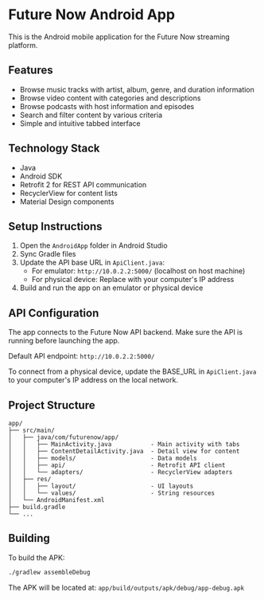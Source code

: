 # Future Now Android App

This is the Android mobile application for the Future Now streaming platform.

## Features

- Browse music tracks with artist, album, genre, and duration information
- Browse video content with categories and descriptions
- Browse podcasts with host information and episodes
- Search and filter content by various criteria
- Simple and intuitive tabbed interface

## Technology Stack

- Java
- Android SDK
- Retrofit 2 for REST API communication
- RecyclerView for content lists
- Material Design components

## Setup Instructions

1. Open the `AndroidApp` folder in Android Studio
2. Sync Gradle files
3. Update the API base URL in `ApiClient.java`:
   - For emulator: `http://10.0.2.2:5000/` (localhost on host machine)
   - For physical device: Replace with your computer's IP address
4. Build and run the app on an emulator or physical device

## API Configuration

The app connects to the Future Now API backend. Make sure the API is running before launching the app.

Default API endpoint: `http://10.0.2.2:5000/`

To connect from a physical device, update the BASE_URL in `ApiClient.java` to your computer's IP address on the local network.

## Project Structure

```
app/
├── src/main/
│   ├── java/com/futurenow/app/
│   │   ├── MainActivity.java           - Main activity with tabs
│   │   ├── ContentDetailActivity.java  - Detail view for content
│   │   ├── models/                     - Data models
│   │   ├── api/                        - Retrofit API client
│   │   └── adapters/                   - RecyclerView adapters
│   ├── res/
│   │   ├── layout/                     - UI layouts
│   │   └── values/                     - String resources
│   └── AndroidManifest.xml
├── build.gradle
└── ...
```

## Building

To build the APK:
```bash
./gradlew assembleDebug
```

The APK will be located at: `app/build/outputs/apk/debug/app-debug.apk`
